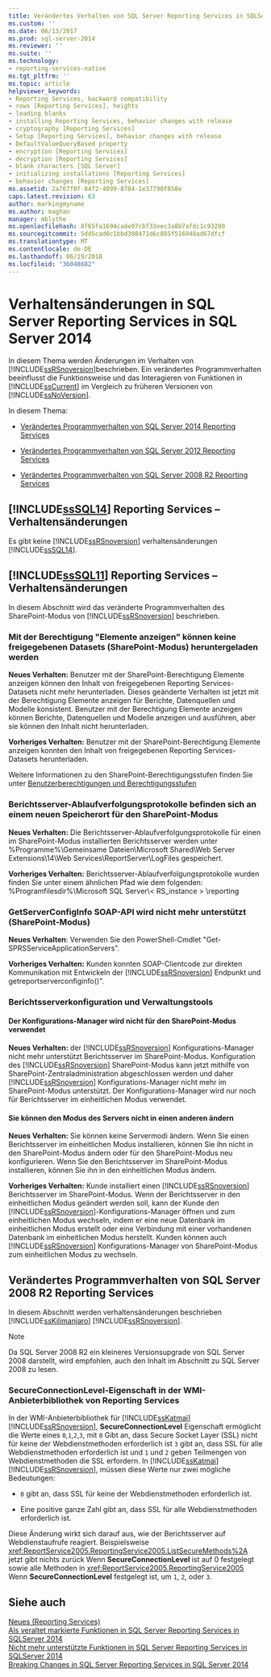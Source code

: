 ```yaml
---
title: Verändertes Verhalten von SQL Server Reporting Services in SQLServer 2014 | Microsoft Docs
ms.custom: ''
ms.date: 06/13/2017
ms.prod: sql-server-2014
ms.reviewer: ''
ms.suite: ''
ms.technology:
- reporting-services-native
ms.tgt_pltfrm: ''
ms.topic: article
helpviewer_keywords:
- Reporting Services, backward compatibility
- rows [Reporting Services], heights
- leading blanks
- installing Reporting Services, behavior changes with release
- cryptography [Reporting Services]
- Setup [Reporting Services], behavior changes with release
- DefaultValueQueryBased property
- encryption [Reporting Services]
- decryption [Reporting Services]
- blank characters [SQL Server]
- initializing installations [Reporting Services]
- behavior changes [Reporting Services]
ms.assetid: 2a767f0f-84f2-4099-8784-1e37790f858e
caps.latest.revision: 63
author: markingmyname
ms.author: maghan
manager: mblythe
ms.openlocfilehash: 8f65fa1694cade07cbf33eec3a8b7afdc1c93280
ms.sourcegitcommit: 5dd5cad0c1bbd308471d6c885f516948ad67dfcf
ms.translationtype: MT
ms.contentlocale: de-DE
ms.lasthandoff: 06/19/2018
ms.locfileid: "36048682"
---
```

# <a name="behavior-changes-to-sql-server-reporting-services--in-sql-server-2014"></a>Verhaltensänderungen in SQL Server Reporting Services in SQL Server 2014
  In diesem Thema werden Änderungen im Verhalten von [!INCLUDE[ssRSnoversion](../includes/ssrsnoversion-md.md)]beschrieben. Ein verändertes Programmverhalten beeinflusst die Funktionsweise und das Interagieren von Funktionen in [!INCLUDE[ssCurrent](../includes/sscurrent-md.md)] im Vergleich zu früheren Versionen von [!INCLUDE[ssNoVersion](../includes/ssnoversion-md.md)].  
  
 In diesem Thema:  
  
-   [Verändertes Programmverhalten von SQL Server 2014 Reporting Services](#bkmk_sql14)  
  
-   [Verändertes Programmverhalten von SQL Server 2012 Reporting Services](#bkmk_rc0)  
  
-   [Verändertes Programmverhalten von SQL Server 2008 R2 Reporting Services](#bkmk_kj)  
  
##  <a name="bkmk_sql14"></a> [!INCLUDE[ssSQL14](../includes/sssql14-md.md)] Reporting Services – Verhaltensänderungen  
 Es gibt keine [!INCLUDE[ssRSnoversion](../includes/ssrsnoversion-md.md)] verhaltensänderungen [!INCLUDE[ssSQL14](../includes/sssql14-md.md)].  
  
##  <a name="bkmk_rc0"></a> [!INCLUDE[ssSQL11](../includes/sssql11-md.md)] Reporting Services – Verhaltensänderungen  
 In diesem Abschnitt wird das veränderte Programmverhalten des SharePoint-Modus von [!INCLUDE[ssRSnoversion](../includes/ssrsnoversion-md.md)] beschrieben.  
  
### <a name="view-items-permission-will-not-download-shared-datasets-sharepoint-mode"></a>Mit der Berechtigung "Elemente anzeigen" können keine freigegebenen Datasets (SharePoint-Modus) heruntergeladen werden  
 **Neues Verhalten:** Benutzer mit der SharePoint-Berechtigung Elemente anzeigen können den Inhalt von freigegebenen Reporting Services-Datasets nicht mehr herunterladen. Dieses geänderte Verhalten ist jetzt mit der Berechtigung Elemente anzeigen für Berichte, Datenquellen und Modelle konsistent. Benutzer mit der Berechtigung Elemente anzeigen können Berichte, Datenquellen und Modelle anzeigen und ausführen, aber sie können den Inhalt nicht herunterladen.  
  
 **Vorheriges Verhalten:** Benutzer mit der SharePoint-Berechtigung Elemente anzeigen konnten den Inhalt von freigegebenen Reporting Services-Datasets herunterladen.  
  
 Weitere Informationen zu den SharePoint-Berechtigungsstufen finden Sie unter [Benutzerberechtigungen und Berechtigungsstufen](http://technet.microsoft.com/library/cc721640.aspx)  
  
### <a name="report-server-trace-logs-are-in-a-new-location-for-sharepoint-mode-sharepoint-mode"></a>Berichtsserver-Ablaufverfolgungsprotokolle befinden sich an einem neuen Speicherort für den SharePoint-Modus  
 **Neues Verhalten:** Die Berichtsserver-Ablaufverfolgungsprotokolle für einen im SharePoint-Modus installierten Berichtsserver werden unter %Programme%\Gemeinsame Dateien\Microsoft Shared\Web Server Extensions\14\Web Services\ReportServer\LogFiles gespeichert.  
  
 **Vorheriges Verhalten:** Berichtsserver-Ablaufverfolgungsprotokolle wurden finden Sie unter einem ähnlichen Pfad wie dem folgenden: %Programfilesdir%\Microsoft SQL Server\\< RS_instance > \reporting  
  
### <a name="getserverconfiginfo-soap-api-is-no-longer-supported-sharepoint-mode"></a>GetServerConfigInfo SOAP-API wird nicht mehr unterstützt (SharePoint-Modus)  
 **Neues Verhalten**: Verwenden Sie den PowerShell-Cmdlet "Get-SPRSServiceApplicationServers".  
  
 **Vorheriges Verhalten:** Kunden konnten SOAP-Clientcode zur direkten Kommunikation mit Entwickeln der [!INCLUDE[ssRSnoversion](../includes/ssrsnoversion-md.md)] Endpunkt und getreportserverconfiginfo()".  
  
### <a name="report-server-configuration-and-management-tools"></a>Berichtsserverkonfiguration und Verwaltungstools  
  
#### <a name="configuration-manager-is-not-used-for-sharepoint-mode"></a>Der Konfigurations-Manager wird nicht für den SharePoint-Modus verwendet  
 **Neues Verhalten:** der [!INCLUDE[ssRSnoversion](../includes/ssrsnoversion-md.md)] Konfigurations-Manager nicht mehr unterstützt Berichtsserver im SharePoint-Modus. Konfiguration des [!INCLUDE[ssRSnoversion](../includes/ssrsnoversion-md.md)] SharePoint-Modus kann jetzt mithilfe von SharePoint-Zentraladministration abgeschlossen werden und daher [!INCLUDE[ssRSnoversion](../includes/ssrsnoversion-md.md)] Konfigurations-Manager nicht mehr im SharePoint-Modus unterstützt. Der Konfigurations-Manager wird nur noch für Berichtsserver im einheitlichen Modus verwendet.  
  
#### <a name="you-cannot-change-the-server-from-one-mode-to-another"></a>Sie können den Modus des Servers nicht in einen anderen ändern  
 **Neues Verhalten:** Sie können keine Servermodi ändern. Wenn Sie einen Berichtsserver im einheitlichen Modus installieren, können Sie ihn nicht in den SharePoint-Modus ändern oder für den SharePoint-Modus neu konfigurieren. Wenn Sie den Berichtsserver im SharePoint-Modus installieren, können Sie ihn in den einheitlichen Modus ändern.  
  
 **Vorheriges Verhalten:** Kunde installiert einen [!INCLUDE[ssRSnoversion](../includes/ssrsnoversion-md.md)] Berichtsserver im SharePoint-Modus. Wenn der Berichtsserver in den einheitlichen Modus geändert werden soll, kann der Kunde den [!INCLUDE[ssRSnoversion](../includes/ssrsnoversion-md.md)]-Konfigurations-Manager öffnen und zum einheitlichen Modus wechseln, indem er eine neue Datenbank im einheitlichen Modus erstellt oder eine Verbindung mit einer vorhandenen Datenbank im einheitlichen Modus herstellt. Kunden können auch [!INCLUDE[ssRSnoversion](../includes/ssrsnoversion-md.md)] Konfigurations-Manager von SharePoint-Modus zum einheitlichen Modus zu wechseln.  
  
##  <a name="bkmk_kj"></a> Verändertes Programmverhalten von SQL Server 2008 R2 Reporting Services  
 In diesem Abschnitt werden verhaltensänderungen beschrieben [!INCLUDE[ssKilimanjaro](../includes/sskilimanjaro-md.md)] [!INCLUDE[ssRSnoversion](../includes/ssrsnoversion-md.md)].  
  
> [!NOTE]  
>  Da SQL Server 2008 R2 ein kleineres Versionsupgrade von SQL Server 2008 darstellt, wird empfohlen, auch den Inhalt im Abschnitt zu SQL Server 2008 zu lesen.  
  
### <a name="secureconnectionlevel-property-in-the-reporting-services-wmi-provider-library"></a>SecureConnectionLevel-Eigenschaft in der WMI-Anbieterbibliothek von Reporting Services  
 In der WMI-Anbieterbibliothek für [!INCLUDE[ssKatmai](../includes/sskatmai-md.md)] [!INCLUDE[ssRSnoversion](../includes/ssrsnoversion-md.md)], **SecureConnectionLevel** Eigenschaft ermöglicht die Werte eines `0`,`1`,`2`,`3`, mit `0` Gibt an, dass Secure Socket Layer (SSL) nicht für keine der Webdienstmethoden erforderlich ist `3` gibt an, dass SSL für alle Webdienstmethoden erforderlich ist und `1` und `2` geben Teilmengen von Webdienstmethoden die SSL erfordern. In [!INCLUDE[ssKatmai](../includes/sskatmai-md.md)] [!INCLUDE[ssRSnoversion](../includes/ssrsnoversion-md.md)], müssen diese Werte nur zwei mögliche Bedeutungen:  
  
-   `0` gibt an, dass SSL für keine der Webdienstmethoden erforderlich ist.  
  
-   Eine positive ganze Zahl gibt an, dass SSL für alle Webdienstmethoden erforderlich ist.  
  
 Diese Änderung wirkt sich darauf aus, wie der Berichtsserver auf Webdienstaufrufe reagiert. Beispielsweise <xref:ReportService2005.ReportingService2005.ListSecureMethods%2A> jetzt gibt nichts zurück Wenn **SecureConnectionLevel** ist auf 0 festgelegt sowie alle Methoden in <xref:ReportService2005.ReportingService2005> Wenn **SecureConnectionLevel** festgelegt ist, um `1`, `2`, oder `3`.  
  
## <a name="see-also"></a>Siehe auch  
 [Neues &#40;Reporting Services&#41;](what-s-new-reporting-services.md)   
 [Als veraltet markierte Funktionen in SQL Server Reporting Services in SQLServer 2014](deprecated-features-in-sql-server-reporting-services-ssrs.md)   
 [Nicht mehr unterstützte Funktionen in SQL Server Reporting Services in SQLServer 2014](discontinued-functionality-to-sql-server-reporting-services-in-sql-server.md)   
 [Breaking Changes in SQL Server Reporting Services in SQL Server 2014](breaking-changes-in-sql-server-reporting-services-in-sql-server-2016.md)  
  
  
